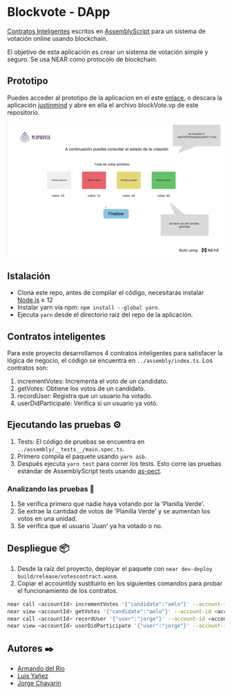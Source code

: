 # Blockvote - DApp

[Contratos Inteligentes] escritos en [AssemblyScript] para un sistema de votación online usando blockchain.

El objetivo de esta aplicación es crear un sistema de votación simple y seguro. Se usa NEAR como protocolo de blockchain.

## Prototipo

Puedes acceder al prototipo de la aplicacion en el este [enlace](https://www.justinmind.com/usernote/tests/68299055/68314322/68314380/index.html), o descara la aplicación [justinmind] y abre en ella el archivo blockVote.vp de este repositorio.

<p align="center">
  <img src="public/screen.png" width="600px" alt="prototipe screen text">
</p>

## Istalación

- Clona este repo, antes de compilar el código, necesitarás instalar [Node.js] ≥ 12
- Instalar yarn vía npm: `npm install --global yarn`.
- Ejecuta `yarn` desde el directorio raiz del repo de la aplicación.

## Contratos inteligentes

Para este proyecto desarrollamos 4 contratos inteligentes para satisfacer la lógica de negocio, el código se encuentra en `../assembly/index.ts`. Los contratos son:

1. incrementVotes: Incrementa el voto de un candidato.
2. getVotes: Obtiene los votos de un candidato.
3. recordUser: Registra que un usuario ha votado.
4. userDidParticipate: Verifica si un usuario ya votó.

## Ejecutando las pruebas ⚙️

1. Tests: El código de pruebas se encuentra en `../assembly/__tests__/main.spec.ts`.
2. Primero compila el paquete usando `yarn asb`.
3. Después ejecuta `yarn test` para correr los tests. Esto corre las pruebas estándar de AssemblyScript tests usando [as-pect].

### Analizando las pruebas 🔩

1. Se verifica primero que nadie haya votando por la 'Planilla Verde'.
2. Se extrae la cantidad de votos de 'Planilla Verde' y se aumentan los votos en una unidad.
3. Se verifica que el usuario 'Juan' ya ha votado o no.

## Despliegue 📦

1. Desde la raíz del proyecto, deployar el paquete con `near dev-deploy build/release/votescontract.wasm`.
2. Copiar el accountIdy sustituirlo en los siguientes comandos para probar el funcionamiento de los contratos.

```bash
near call <accountId> incrementVotes '{"candidate":"amlo"}' --account-id <accountId>
near view <accountId> getVotes '{"candidate":"amlo"}' --account-id <accountId>
near call <accountId> recordUser '{"user":"jorge"}' --account-id <accountId>
near view <accountId> userDidParticipate '{"user":"jorge"}' --account-id <accountId>
```

## Autores ✒️

- [Armando del Río](https://www.linkedin.com/in/adrio1992/)
- [Luis Yañez](https://mx.linkedin.com/in/lyanezca)
- [Jorge Chavarín](https://www.linkedin.com/in/jorge-chavarin/)

[Contratos Inteligentes]: https://docs.near.org/docs/develop/contracts/overview
[assemblyscript]: https://www.assemblyscript.org/
[node.js]: https://nodejs.org/en/download/package-manager/
[as-pect]: https://www.npmjs.com/package/@as-pect/cli
[justinmind]: https://www.justinmind.com/usernote/tests/68299055/68299921/68299923/index.html
[yarn documentation]: https://classic.yarnpkg.com/lang/en/docs/install/#windows-stable
